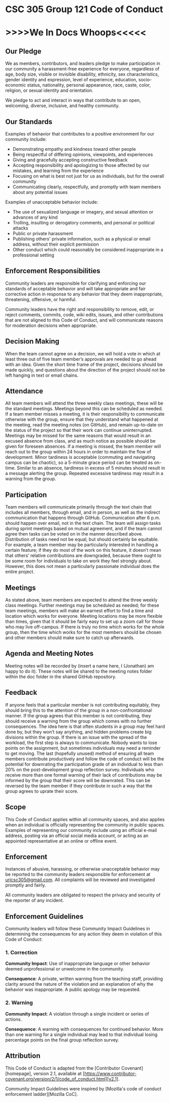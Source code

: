 # CSC 305 Group 121 Code of Conduct
# >>>>We In Docs Whoops<<<<<
## Our Pledge

We as members, contributors, and leaders pledge to make participation in our
community a harassment-free experience for everyone, regardless of age, body
size, visible or invisible disability, ethnicity, sex characteristics, gender
identity and expression, level of experience, education, socio-economic status,
nationality, personal appearance, race, caste, color, religion, or sexual
identity and orientation.

We pledge to act and interact in ways that contribute to an open, welcoming,
diverse, inclusive, and healthy community.

## Our Standards

Examples of behavior that contributes to a positive environment for our
community include:

* Demonstrating empathy and kindness toward other people
* Being respectful of differing opinions, viewpoints, and experiences
* Giving and gracefully accepting constructive feedback
* Accepting responsibility and apologizing to those affected by our mistakes,
and learning from the experience
* Focusing on what is best not just for us as individuals, but for the overall
community
* Communicating clearly, respectfully, and promptly with team members about any potential issues

Examples of unacceptable behavior include:

* The use of sexualized language or imagery, and sexual attention or advances of
any kind
* Trolling, insulting or derogatory comments, and personal or political attacks
* Public or private harassment
* Publishing others' private information, such as a physical or email address,
without their explicit permission
* Other conduct which could reasonably be considered inappropriate in a
professional setting

## Enforcement Responsibilities

Community leaders are responsible for clarifying and enforcing our standards of
acceptable behavior and will take appropriate and fair corrective action in
response to any behavior that they deem inappropriate, threatening, offensive,
or harmful.

Community leaders have the right and responsibility to remove, edit, or reject
comments, commits, code, wiki edits, issues, and other contributions that are
not aligned to this Code of Conduct, and will communicate reasons for moderation
decisions when appropriate.

## Decision Making

When the team cannot agree on a decision, we will hold a vote in which at least three out of five team member’s approvals are needed to go ahead with an idea. Given the short time frame of the project, decisions should be made quickly, and questions about the direction of the project should not be left hanging in text or email chains.

## Attendance

All team members will attend the three weekly class meetings, these will be the standard meetings. Meetings beyond this can be scheduled as needed. If a team member misses a meeting, it is their responsibility to communicate otherwise with the group, ensure that they understand what happened at the meeting, read the meeting notes (on GitHub), and remain up-to-date on the status of the project so that their work can continue uninterrupted. Meetings may be missed for the same reasons that would result in an excused absence from class, and as much notice as possible should be given for foreseen absences. If a meeting is missed, the team member will reach out to the group within 24 hours in order to maintain the flow of development. Minor tardiness is acceptable (commuting and navigating campus can be chaotic), so a 5-minute grace period can be treated as on-time. Similar to an absence, tardiness in excess of 5 minutes should result in a message alerting the group. Repeated excessive tardiness may result in a warning from the group.

## Participation

Team members will communicate primarily through the text chain that includes all members, through email, and in person, as well as the indirect communication that happens through GitHub. Communication after 6 p.m. should happen over email, not in the text chain. The team will assign tasks during sprint meetings based on mutual agreement, and if the team cannot agree then tasks can be voted on in the manner described above. Distribution of tasks need not be equal, but should certainly be equitable. For example, a team member may be particularly interested in handling a certain feature; if they do most of the work on this feature, it doesn’t mean that others’ relative contributions are downgraded, because there ought to be some room for individuals to take on work they feel strongly about. However, this does not mean a particularly passionate individual does the entire project.

## Meetings

As stated above, team members are expected to attend the three weekly class meetings. Further meetings may be scheduled as needed; for these team meetings, members will make an earnest effort to find a time and location which works for everyone. Meeting locations may be more flexible than times, given that it should be fairly easy to set up a zoom call for those who may live off-campus. If there is truly no time which works for the whole group, then the time which works for the most members should be chosen and other members should make sure to catch up afterwards.

## Agenda and Meeting Notes

Meeting notes will be recorded by (insert a name here, I (Jonathan) am happy to do it). These notes will be shared to the meeting notes folder within the doc folder in the shared GitHub repository. 

## Feedback

If anyone feels that a particular member is not contributing equitably, they should bring this to the attention of the group in a non-confrontational manner. If the group agrees that this member is not contributing, they should receive a warning from the group which comes with no further consequences. The idea here is that often students in a group may feel hard done by, but they won’t say anything, and hidden problems create big divisions within the group. If there is an issue with the spread of the workload, the first step is always to communicate. Nobody wants to lose points on the assignment, but sometimes individuals may need a reminder to get moving. The last (hopefully unused) method of ensuring all team members contribute productively and follow the code of conduct will be the potential for downrating the participation grade of an individual to less than 20% on the post-development group reflection survey. Individuals who receive more than one formal warning of their lack of contributions may be informed by the group that their score will be downrated. This can be reversed by the team member if they contribute in such a way that the group agrees to uprate their score.

## Scope

This Code of Conduct applies within all community spaces, and also applies when
an individual is officially representing the community in public spaces.
Examples of representing our community include using an official e-mail address,
posting via an official social media account, or acting as an appointed
representative at an online or offline event.

## Enforcement

Instances of abusive, harassing, or otherwise unacceptable behavior may be
reported to the community leaders responsible for enforcement at
uricsc305@gmail.com.
All complaints will be reviewed and investigated promptly and fairly.

All community leaders are obligated to respect the privacy and security of the
reporter of any incident.

## Enforcement Guidelines

Community leaders will follow these Community Impact Guidelines in determining
the consequences for any action they deem in violation of this Code of Conduct:

### 1. Correction

**Community Impact**: Use of inappropriate language or other behavior deemed
unprofessional or unwelcome in the community.

**Consequence**: A private, written warning from the teaching staff, providing
clarity around the nature of the violation and an explanation of why the
behavior was inappropriate. A public apology may be requested.

### 2. Warning

**Community Impact**: A violation through a single incident or series of
actions.

**Consequence**: A warning with consequences for continued behavior. More than one warning for a single individual may lead to that individual losing percentage points on the final group reflection survey.

## Attribution

This Code of Conduct is adapted from the [Contributor Covenant][homepage],
version 2.1, available at
[https://www.contributor-covenant.org/version/2/1/code_of_conduct.html][v2.1].


Community Impact Guidelines were inspired by
[Mozilla's code of conduct enforcement ladder][Mozilla CoC].

